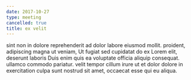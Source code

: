 ```yaml
---
date: 2017-10-27
type: meeting
cancelled: true
title: ex velit
---
```

sint non in dolore reprehenderit ad dolor labore eiusmod mollit. proident, adipiscing magna ut veniam, Ut fugiat sed cupidatat do ex Lorem elit, deserunt laboris Duis enim quis ea voluptate officia aliquip consequat. ullamco commodo pariatur. velit tempor cillum irure ut et dolor dolore in exercitation culpa sunt nostrud sit amet, occaecat esse qui eu aliqua.